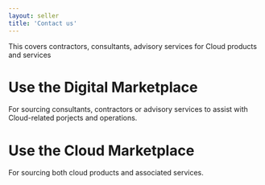 ```yaml
---
layout: seller
title: 'Contact us'
---
```


This covers contractors, consultants, advisory services for Cloud products and services

# Use the Digital Marketplace

For sourcing consultants, contractors or advisory services to assist with Cloud-related porjects and operations.

# Use the Cloud Marketplace

For sourcing both cloud products and associated services.
